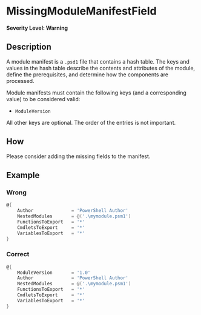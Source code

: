 # MissingModuleManifestField

**Severity Level: Warning**

## Description

A module manifest is a `.psd1` file that contains a hash table. The keys and values in the hash table describe the contents and attributes of the module, define the
prerequisites, and determine how the components are processed.

Module manifests must contain the following keys (and a corresponding value) to be considered valid:
* `ModuleVersion`

All other keys are optional. The order of the entries is not important.

## How

Please consider adding the missing fields to the manifest.

## Example

### Wrong

``` PowerShell
@{
    Author              = 'PowerShell Author'
    NestedModules       = @('.\mymodule.psm1')
    FunctionsToExport   = '*'
    CmdletsToExport     = '*'
    VariablesToExport   = '*'
}
```

### Correct

``` PowerShell
@{
    ModuleVersion       = '1.0'
    Author              = 'PowerShell Author'
    NestedModules       = @('.\mymodule.psm1')
    FunctionsToExport   = '*'
    CmdletsToExport     = '*'
    VariablesToExport   = '*'
}
```
